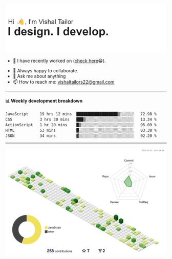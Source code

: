 ![Hi, I'm Vishal Tailor. I design. I develop.](https://github.com/vishaltailors/vishaltailors/blob/main/header.png?raw=true)

- 🔭 I have recently worked on ([check here](https://vishaltailor.com)😁).
<!-- - 🎦 Currently watching: JavaScript: The Hard Parts By Will Sentance. -->
- 👯 Always happy to collaborate.
- 💬 Ask me about anything
- 📫 How to reach me: <a href="mailto:vishaltailors22@gmail.com">vishaltailors22@gmail.com</a>

<hr /> 
<h4>📊 Weekly development breakdown</h4>
<!--START_SECTION:waka-->

```txt
JavaScript     19 hrs 12 mins  ██████████████████▒░░░░░░   72.98 %
CSS            3 hrs 30 mins   ███▒░░░░░░░░░░░░░░░░░░░░░   13.34 %
ActionScript   1 hr 20 mins    █▒░░░░░░░░░░░░░░░░░░░░░░░   05.09 %
HTML           53 mins         █░░░░░░░░░░░░░░░░░░░░░░░░   03.38 %
JSON           34 mins         ▓░░░░░░░░░░░░░░░░░░░░░░░░   02.20 %
```

<!--END_SECTION:waka-->
<hr /> 

![](./profile-3d-contrib/profile-green-animate.svg)
